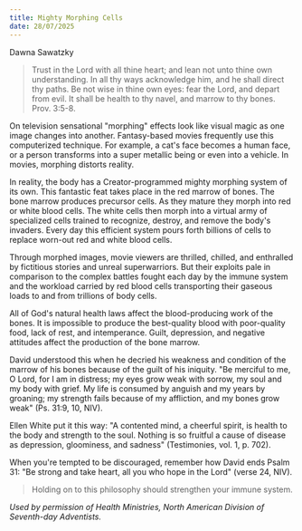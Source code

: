 ```yaml
---
title: Mighty Morphing Cells
date: 28/07/2025
---
```


Dawna Sawatzky

> <p></p>
> Trust in the Lord with all thine heart; and lean not unto thine own understanding. In all thy ways acknowledge him, and he shall direct thy paths. Be not wise in thine own eyes: fear the Lord, and depart from evil. It shall be health to thy navel, and marrow to thy bones. Prov. 3:5-8.

On television sensational "morphing" effects look like visual magic as one image changes into another. Fantasy-based movies frequently use this computerized technique. For example, a cat's face becomes a human face, or a person transforms into a super metallic being or even into a vehicle. In movies, morphing distorts reality.

In reality, the body has a Creator-programmed mighty morphing system of its own. This fantastic feat takes place in the red marrow of bones. The bone marrow produces precursor cells. As they mature they morph into red or white blood cells. The white cells then morph into a virtual army of specialized cells trained to recognize, destroy, and remove the body's invaders. Every day this efficient system pours forth billions of cells to replace worn-out red and white blood cells.

Through morphed images, movie viewers are thrilled, chilled, and enthralled by fictitious stories and unreal superwarriors. But their exploits pale in comparison to the complex battles fought each day by the immune system and the workload carried by red blood cells transporting their gaseous loads to and from trillions of body cells.

All of God's natural health laws affect the blood-producing work of the bones. It is impossible to produce the best-quality blood with poor-quality food, lack of rest, and intemperance. Guilt, depression, and negative attitudes affect the production of the bone marrow.

David understood this when he decried his weakness and condition of the marrow of his bones because of the guilt of his iniquity. "Be merciful to me, O Lord, for I am in distress; my eyes grow weak with sorrow, my soul and my body with grief. My life is consumed by anguish and my years by groaning; my strength fails because of my affliction, and my bones grow weak" (Ps. 31:9, 10, NIV).

Ellen White put it this way: "A contented mind, a cheerful spirit, is health to the body and strength to the soul. Nothing is so fruitful a cause of disease as depression, gloominess, and sadness" (Testimonies, vol. 1, p. 702).

When you're tempted to be discouraged, remember how David ends Psalm 31: "Be strong and take heart, all you who hope in the Lord" (verse 24, NIV).

> <callout></callout>
> Holding on to this philosophy should strengthen your immune system.

_Used by permission of Health Ministries, North American Division of Seventh-day Adventists._